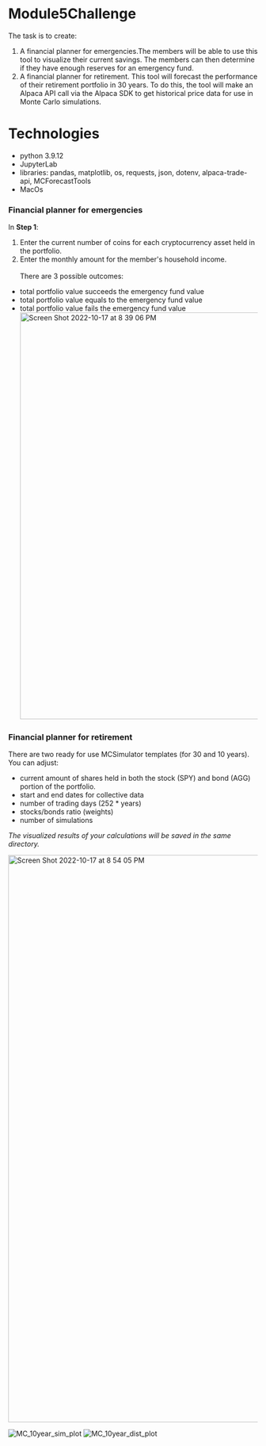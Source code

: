 # Module5Challenge
The task is to create:
1. A financial planner for emergencies.The members will be able to use this tool to visualize their current savings. The members can then determine if  they have enough reserves for an emergency fund.
2. A financial planner for retirement. This tool will forecast the performance of their retirement portfolio in 30 years. To do this, the tool will make an Alpaca API call via the Alpaca SDK to get historical price data for use in Monte Carlo simulations.
# Technologies
- python 3.9.12
- JupyterLab
- libraries: pandas, matplotlib, os, requests, json, dotenv, alpaca-trade-api, MCForecastTools
- MacOs
### Financial planner for emergencies 
In <b>Step 1</b>:
1. Enter the current number of coins for each cryptocurrency asset held in the portfolio.
2. Enter the monthly amount for the member's household income. <br />
<br />There are 3 possible outcomes:
- total portfolio value succeeds the emergency fund value
- total portfolio value equals to the emergency fund value
- total portfolio value fails the emergency fund value
<img width="821" alt="Screen Shot 2022-10-17 at 8 39 06 PM" src="https://user-images.githubusercontent.com/111472420/196330262-77131450-6b6e-43ce-8988-4d92b5d125c2.png"> <br />

### Financial planner for retirement
There are two ready for use MCSimulator templates (for 30 and 10 years). <br />
You can adjust:
- current amount of shares held in both the stock (SPY) and bond (AGG) portion of the portfolio.
- start and end dates for collective data
- number of trading days (252 * years)
- stocks/bonds ratio (weights)
- number of simulations <br />

<i>The visualized results of your calculations will be saved in the same directory.</i><br />

<img width="1145" alt="Screen Shot 2022-10-17 at 8 54 05 PM" src="https://user-images.githubusercontent.com/111472420/196331751-e7844c2a-75c3-4777-b30e-f92cada81482.png"> <br />

![MC_10year_sim_plot](https://user-images.githubusercontent.com/111472420/196332183-25b85e23-990a-495c-8ae5-0297c3ca9ce5.png)
![MC_10year_dist_plot](https://user-images.githubusercontent.com/111472420/196332206-87bc050a-0fb9-4943-a758-d154b3d48f8f.png)
